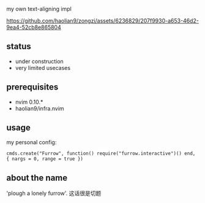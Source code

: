 my own text-aligning impl

https://github.com/haolian9/zongzi/assets/6236829/207f9930-a653-46d2-9ea4-52cb8e865804

## status
* under construction
* very limited usecases

## prerequisites
* nvim 0.10.*
* haolian9/infra.nvim

## usage

my personal config:
```
cmds.create("Furrow", function() require("furrow.interactive")() end, { nargs = 0, range = true })
```

## about the name
'plough a lonely furrow'. 这话很是切题
